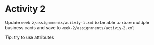 # Activity 2

Update `week-2/assignmnents/activiy-1.xml` to be able to store multiple business cards and save to `week-2/assignmnents/activiy-2.xml`

_Tip_: try to use attributes
